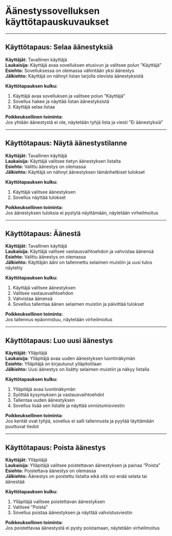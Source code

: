# Äänestyssovelluksen käyttötapauskuvaukset

---

## Käyttötapaus: Selaa äänestyksiä

**Käyttäjät:** Tavallinen käyttäjä  
**Laukaisija:** Käyttäjä avaa sovelluksen etusivun ja valitsee polun ”Käyttäjä”  
**Esiehto:** Sovelluksessa on olemassa vähintään yksi äänestys  
**Jälkiehto:** Käyttäjä on nähnyt listan tarjolla olevista äänestyksistä  

**Käyttötapauksen kulku:**
1. Käyttäjä avaa sovelluksen ja valitsee polun ”Käyttäjä”
2. Sovellus hakee ja näyttää listan äänestyksistä
3. Käyttäjä selaa listaa

**Poikkeuksellinen toiminta:**  
Jos yhtään äänestystä ei ole, näytetään tyhjä lista ja viesti ”Ei äänestyksiä”

---

## Käyttötapaus: Näytä äänestystilanne

**Käyttäjät:** Tavallinen käyttäjä  
**Laukaisija:** Käyttäjä valitsee tietyn äänestyksen listalta  
**Esiehto:** Valittu äänestys on olemassa  
**Jälkiehto:** Käyttäjä on nähnyt äänestyksen tämänhetkiset tulokset  

**Käyttötapauksen kulku:**
1. Käyttäjä valitsee äänestyksen
2. Sovellus näyttää tulokset

**Poikkeuksellinen toiminta:**  
Jos äänestyksen tuloksia ei pystytä näyttämään, näytetään virheilmoitus

---

## Käyttötapaus: Äänestä

**Käyttäjät:** Tavallinen käyttäjä  
**Laukaisija:** Käyttäjä valitsee vastausvaihtoehdon ja vahvistaa äänensä  
**Esiehto:** Valittu äänestys on olemassa  
**Jälkiehto:** Käyttäjän ääni on tallennettu selaimen muistiin ja uusi tulos näytetty  

**Käyttötapauksen kulku:**
1. Käyttäjä valitsee äänestyksen
2. Valitsee vastausvaihtoehdon
3. Vahvistaa äänensä
4. Sovellus tallentaa äänen selaimen muistiin ja päivittää tulokset

**Poikkeuksellinen toiminta:**  
Jos tallennus epäonnistuu, näytetään virheilmoitus

---

## Käyttötapaus: Luo uusi äänestys

**Käyttäjät:** Ylläpitäjä  
**Laukaisija:** Ylläpitäjä avaa uuden äänestyksen luontinäkymän  
**Esiehto:** Ylläpitäjä on kirjautunut ylläpitotilaan  
**Jälkiehto:** Uusi äänestys on lisätty selaimen muistiin ja näkyy listalla  

**Käyttötapauksen kulku:**
1. Ylläpitäjä avaa luontinäkymän
2. Syöttää kysymyksen ja vastausvaihtoehdot
3. Tallentaa uuden äänestyksen
4. Sovellus lisää sen listalle ja näyttää onnistumisviestin

**Poikkeuksellinen toiminta:**  
Jos kentät ovat tyhjiä, sovellus ei salli tallennusta ja pyytää täyttämään puuttuvat tiedot

---

## Käyttötapaus: Poista äänestys

**Käyttäjät:** Ylläpitäjä  
**Laukaisija:** Ylläpitäjä valitsee poistettavan äänestyksen ja painaa ”Poista”  
**Esiehto:** Poistettava äänestys on olemassa  
**Jälkiehto:** Äänestys on poistettu listalta eikä sitä voi enää selata tai äänestää  

**Käyttötapauksen kulku:**
1. Ylläpitäjä valitsee poistettavan äänestyksen
2. Valitsee ”Poista”
3. Sovellus poistaa äänestyksen ja näyttää vahvistusviestin

**Poikkeuksellinen toiminta:**  
Jos poistettavaa äänestystä ei pysty poistamaan, näytetään virheilmoitus


